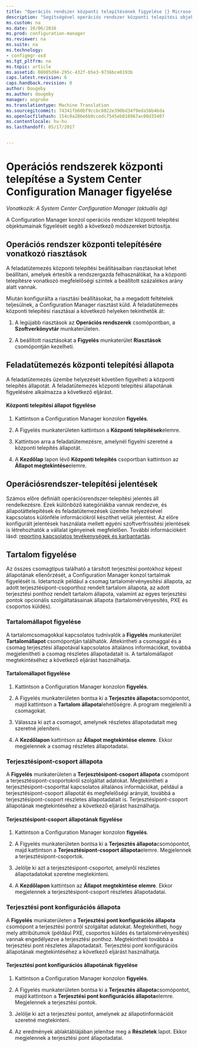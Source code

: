 ```yaml
---
title: "Operációs rendszer központi telepítésének figyelése |} Microsoft Docs"
description: "Segítségével operációs rendszer központi telepítési objektumainak figyelését, a Configuration Manager konzolon a riasztásokat, jelentéseket és különböző Állapotjelzők biztosít."
ms.custom: na
ms.date: 10/06/2016
ms.prod: configuration-manager
ms.reviewer: na
ms.suite: na
ms.technology:
- configmgr-osd
ms.tgt_pltfrm: na
ms.topic: article
ms.assetid: 08085d94-295c-432f-b5e3-9736bce0193b
caps.latest.revision: 6
caps.handback.revision: 0
author: Dougeby
ms.author: dougeby
manager: angrobe
ms.translationtype: Machine Translation
ms.sourcegitcommit: 74341fb60bf9ccbc8822e390bd34f9eda58b4bda
ms.openlocfilehash: 154c0a286e6b9ccedc7545eb010967ac00d35407
ms.contentlocale: hu-hu
ms.lasthandoff: 05/17/2017


---
```

# <a name="monitor-operating-system-deployments-in-system-center-configuration-manager"></a>Operációs rendszerek központi telepítése a System Center Configuration Manager figyelése

*Vonatkozik: A System Center Configuration Manager (aktuális ág)*

A Configuration Manager konzol operációs rendszer központi telepítési objektumainak figyelését segítő a következő módszereket biztosítja.  


##  <a name="BKMK_OSDAlerts"></a> Operációs rendszer központi telepítésére vonatkozó riasztások  
 A feladatütemezés központi telepítési beállításaiban riasztásokat lehet beállítani, amelyek értesítik a rendszergazda felhasználókat, ha a központi telepítésre vonatkozó megfelelőségi szintek a beállított százalékos arány alatt vannak.  

 Miután konfigurálta a riasztási beállításokat, ha a megadott feltételek teljesülnek, a Configuration Manager riasztást küld. A feladatütemezés központi telepítési riasztásai a következő helyeken tekinthetők át:  

1.  A legújabb riasztások az **Operációs rendszerek** csomópontban, a **Szoftverkönyvtár** munkaterületen.  

2.  A beállított riasztásokat a **Figyelés** munkaterület **Riasztások** csomópontján kezelheti.  

##  <a name="BKMK_TSDeployStatus"></a> Feladatütemezés központi telepítési állapota  
 A feladatütemezés üzembe helyezését követően figyelheti a központi telepítés állapotát. A feladatütemezés központi telepítési állapotának figyelésére alkalmazza a következő eljárást.  

#### <a name="to-monitor-deployment-status"></a>Központi telepítési állapot figyelése  

1.  Kattintson a Configuration Manager konzolon **figyelés**.  

2.  A Figyelés munkaterületen kattintson a **Központi telepítések**elemre.  

3.  Kattintson arra a feladatütemezésre, amelynél figyelni szeretné a központi telepítés állapotát.  

4.  A **Kezdőlap** lapon lévő **Központi telepítés** csoportban kattintson az **Állapot megtekintése**elemre.  

##  <a name="BKMK_TSReports"></a> Operációsrendszer-telepítési jelentések  
 Számos előre definiált operációsrendszer-telepítési jelentés áll rendelkezésre. Ezek különböző kategóriákba vannak rendezve, és állapotáttelepítések és feladatütemezések üzembe helyezésével kapcsolatos különféle információkról készíthet velük jelentést. Az előre konfigurált jelentések használata mellett egyéni szoftverfrissítési jelentések is létrehozhatók a vállalat igényeinek megfelelően. További információkért lásd: [reporting kapcsolatos tevékenységek és karbantartás](../../core/servers/manage/operations-and-maintenance-for-reporting.md).  

##  <a name="BKMK_MonitorContent"></a> Tartalom figyelése  
 Az összes csomagtípus található a társított terjesztési pontokhoz képest állapotának ellenőrzését, a Configuration Manager konzol tartalmak figyelését is. Idetartozik például a csomag tartalomérvényesítési állapota, az adott terjesztésipont-csoporthoz rendelt tartalom állapota, az adott terjesztési ponthoz rendelt tartalom állapota, valamint az egyes terjesztési pontok opcionális szolgáltatásainak állapota (tartalomérvényesítés, PXE és csoportos küldés).  

###  <a name="BKMK_ContentStatus"></a> Tartalomállapot figyelése  
 A tartalomcsomagokkal kapcsolatos tudnivalók a **Figyelés** munkaterület **Tartalomállapot** csomópontján találhatók. Áttekintheti a csomaggal és a csomag terjesztési állapotával kapcsolatos általános információkat, továbbá megjelenítheti a csomag részletes állapotadatait is. A tartalomállapot megtekintéséhez a következő eljárást használhatja.  

#### <a name="to-monitor-content-status"></a>Tartalomállapot figyelése  

1.  Kattintson a Configuration Manager konzolon **figyelés**.  

2.  A Figyelés munkaterületen bontsa ki a **Terjesztés állapota**csomópontot, majd kattintson a **Tartalom állapota**lehetőségre. A program megjeleníti a csomagokat.  

3.  Válassza ki azt a csomagot, amelynek részletes állapotadatait meg szeretné jeleníteni.  

4.  A **Kezdőlapon** kattintson az **Állapot megtekintése elemre**. Ekkor megjelennek a csomag részletes állapotadatai.  

###  <a name="BKMK_DPGroupStatus"></a> Terjesztésipont-csoport állapota  
 A **Figyelés** munkaterületen a **Terjesztésipont-csoport állapota** csomópont a terjesztésipont-csoportokról szolgáltat adatokat. Megtekintheti a terjesztésipont-csoporttal kapcsolatos általános információkat, például a terjesztésipont-csoport állapotát és megfelelőségi arányát, továbbá a terjesztésipont-csoport részletes állapotadatait is. Terjesztésipont-csoport állapotának megtekintéséhez a következő eljárást használhatja.  

#### <a name="to-monitor-distribution-point-group-status"></a>Terjesztésipont-csoport állapotának figyelése  

1.  Kattintson a Configuration Manager konzolon **figyelés**.  

2.  A Figyelés munkaterületen bontsa ki a **Terjesztés állapota**csomópontot, majd kattintson a **Terjesztésipont-csoport állapota**elemre. Megjelennek a terjesztésipont-csoportok.  

3.  Jelölje ki azt a terjesztésipont-csoportot, amelyről részletes állapotadatokat szeretne megtekinteni.  

4.  A **Kezdőlapon** kattintson az **Állapot megtekintése elemre**. Ekkor megjelennek a terjesztésipont-csoport részletes állapotadatai.  

###  <a name="BKMK_DPConfigStatus"></a> Terjesztési pont konfigurációs állapota  
 A **Figyelés** munkaterületen a **Terjesztési pont konfigurációs állapota** csomópont a terjesztési pontról szolgáltat adatokat. Megtekintheti, hogy mely attribútumok (például PXE, csoportos küldés és tartalomérvényesítés) vannak engedélyezve a terjesztési ponthoz. Megtekintheti továbbá a terjesztési pont részletes állapotadatait. Terjesztési pont konfigurációs állapotának megtekintéséhez a következő eljárást használhatja.  

#### <a name="to-monitor-distribution-point-configuration-status"></a>Terjesztési pont konfigurációs állapotának figyelése  

1.  Kattintson a Configuration Manager konzolon **figyelés**.  

2.  A Figyelés munkaterületen bontsa ki a **Terjesztés állapota**csomópontot, majd kattintson a **Terjesztési pont konfigurációs állapota**elemre. Megjelennek a terjesztési pontok.  

3.  Jelölje ki azt a terjesztési pontot, amelynek az állapotinformációit szeretné megtekinteni.  

4.  Az eredmények ablaktáblájában jelenítse meg a **Részletek** lapot. Ekkor megjelennek a terjesztési pont állapotadatai.  

